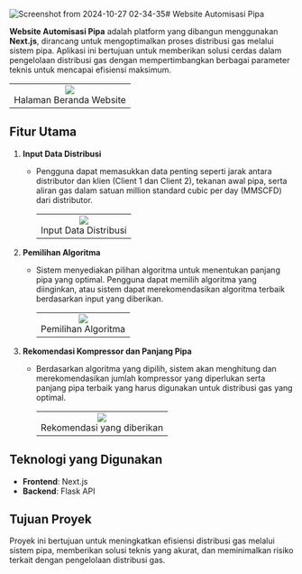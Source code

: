 ![Screenshot from 2024-10-27 02-34-35](https://github.com/user-attachments/assets/fd76ece9-1854-4289-9094-9002caf91239)# Website Automisasi Pipa

**Website Automisasi Pipa** adalah platform yang dibangun menggunakan **Next.js**, dirancang untuk mengoptimalkan proses distribusi gas melalui sistem pipa. Aplikasi ini bertujuan untuk memberikan solusi cerdas dalam pengelolaan distribusi gas dengan mempertimbangkan berbagai parameter teknis untuk mencapai efisiensi maksimum.

<table align="center" style="border: none;">
  <tr>
    <td align="center">
      <img src="https://github.com/user-attachments/assets/89efb64b-83a3-4bc1-acc5-45658ad63442" />
      <br>
      Halaman Beranda Website
    </td>
  </tr>
</table>


## Fitur Utama

1. **Input Data Distribusi**
   - Pengguna dapat memasukkan data penting seperti jarak antara distributor dan klien (Client 1 dan Client 2), tekanan awal pipa, serta aliran gas dalam satuan million standard cubic per day (MMSCFD) dari distributor.
     <table align="center" style="border: none;">
        <tr>
          <td align="center">
            <img src="https://github.com/user-attachments/assets/2acd278c-d820-43ce-857a-0c56605fc796" />
            <br>
            Input Data Distribusi
          </td>
        </tr>
      </table>

2. **Pemilihan Algoritma**
   - Sistem menyediakan pilihan algoritma untuk menentukan panjang pipa yang optimal. Pengguna dapat memilih algoritma yang diinginkan, atau sistem dapat merekomendasikan algoritma terbaik berdasarkan input yang diberikan.
     <table align="center" style="border: none;">
        <tr>
          <td align="center">
            <img src="https://github.com/user-attachments/assets/d742b948-3115-4573-a5f6-8ab51006aa49" />
            <br>
            Pemilihan Algoritma
          </td>
        </tr>
      </table>

3. **Rekomendasi Kompressor dan Panjang Pipa**
   - Berdasarkan algoritma yang dipilih, sistem akan menghitung dan merekomendasikan jumlah kompressor yang diperlukan serta panjang pipa terbaik yang harus digunakan untuk distribusi gas yang optimal.
     <table align="center" style="border: none;">
        <tr>
          <td align="center">
            <img src="https://github.com/user-attachments/assets/bdb72ec5-4f02-4e18-9cf4-10c60589af34" />
            <br>
            Rekomendasi yang diberikan
          </td>
        </tr>
      </table>

## Teknologi yang Digunakan
- **Frontend**: Next.js
- **Backend**: Flask API

## Tujuan Proyek
Proyek ini bertujuan untuk meningkatkan efisiensi distribusi gas melalui sistem pipa, memberikan solusi teknis yang akurat, dan meminimalkan risiko terkait dengan pengelolaan distribusi gas.


